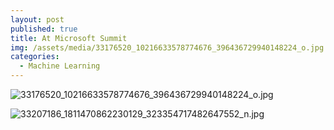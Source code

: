 ```yaml
---
layout: post
published: true
title: At Microsoft Summit
img: /assets/media/33176520_10216633578774676_396436729940148224_o.jpg
categories:
  - Machine Learning
---
```



![33176520_10216633578774676_396436729940148224_o.jpg]({{site.baseurl}}/assets/media/33176520_10216633578774676_396436729940148224_o.jpg)


![33207186_1811470862230129_323354717482647552_n.jpg]({{site.baseurl}}/assets/media/33207186_1811470862230129_323354717482647552_n.jpg)

